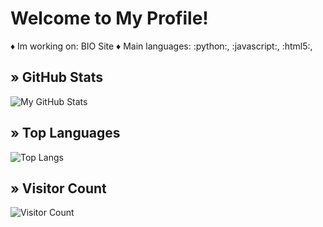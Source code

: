 # Welcome to My Profile!

♦ Im working on: BIO Site
♦ Main languages: :python:, :javascript:, :html5:, 


## » GitHub Stats
![My GitHub Stats](https://github-readme-stats.vercel.app/api?username=xaqns&show_icons=true&theme=radical)

## » Top Languages
![Top Langs](https://github-readme-stats.vercel.app/api/top-langs/?username=xaqns&layout=compact&theme=radical)

## » Visitor Count
![Visitor Count](https://profile-counter.glitch.me/xaqns/count)

